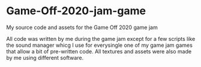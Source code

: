 # Game-Off-2020-jam-game
My source code and assets for the Game Off 2020 game jam

All code was written by me during the game jam except for a few scripts like the sound manager whicg I use for everysingle one of my game jam games that allow a bit of pre-written code.
All textures and assets were also made by me using different software.
